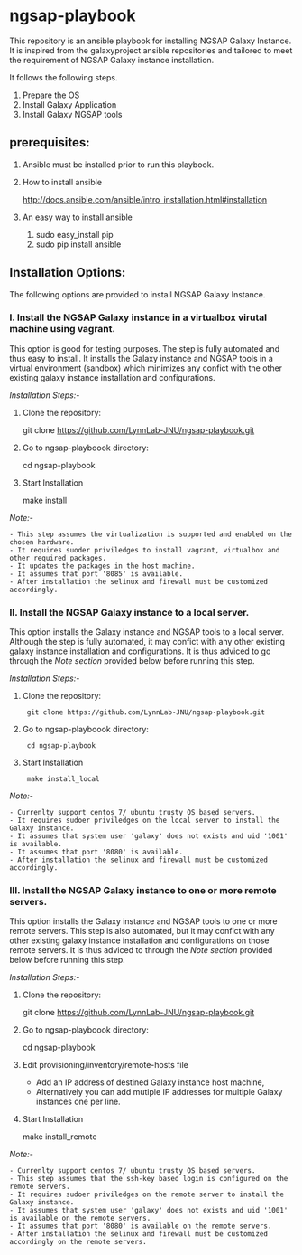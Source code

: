 # ngsap-playbook
This repository is an ansible playbook for installing NGSAP Galaxy Instance. It is inspired from the galaxyproject ansible repositories and tailored to meet the requirement of NGSAP Galaxy instance installation.


It follows the following steps.

1. Prepare the OS
2. Install Galaxy Application
3. Install Galaxy NGSAP tools


## prerequisites:

1. Ansible must be installed prior to run this playbook.

2. How to install ansible
	
	http://docs.ansible.com/ansible/intro_installation.html#installation 

3. An easy way to install ansible
	1. sudo easy_install pip
	2. sudo pip install ansible 


## Installation Options:

The following options are provided to install NGSAP Galaxy Instance.  

### I. Install the NGSAP Galaxy instance in a virtualbox virutal machine using vagrant.

This option is good for testing purposes. The step is fully automated and thus easy to install. 
It installs the Galaxy instance and NGSAP tools in a virtual environment (sandbox) which minimizes 
any confict with the other existing galaxy instance installation and configurations.  


*Installation Steps:-*


1. Clone the repository:  

	git clone https://github.com/LynnLab-JNU/ngsap-playbook.git 

2. Go to ngsap-playboook directory:

	cd ngsap-playbook

3. Start Installation

	make install



*Note:-*

    - This step assumes the virtualization is supported and enabled on the chosen hardware.
    - It requires suoder priviledges to install vagrant, virtualbox and other required packages.
    - It updates the packages in the host machine.
    - It assumes that port '8085' is available.
    - After installation the selinux and firewall must be customized accordingly.
     

### II. Install the NGSAP Galaxy instance to a local server.

This option installs the Galaxy instance and NGSAP tools to a local server. Although the step is fully automated, 
it may confict with any other existing galaxy instance installation and configurations. It is thus adviced to go 
through the *Note section* provided below before running this step.
 

*Installation Steps:-*


1. Clone the repository: 

        git clone https://github.com/LynnLab-JNU/ngsap-playbook.git

2. Go to ngsap-playboook directory:

        cd ngsap-playbook

3. Start Installation

        make install_local



*Note:-*

    - Currenlty support centos 7/ ubuntu trusty OS based servers.
    - It requires sudoer priviledges on the local server to install the Galaxy instance.
    - It assumes that system user 'galaxy' does not exists and uid '1001' is available.
    - It assumes that port '8080' is available.
    - After installation the selinux and firewall must be customized accordingly.



### III. Install the NGSAP Galaxy instance to one or more remote servers.

This option installs the Galaxy instance and NGSAP tools to one or more remote servers. This step is also automated,
but it may confict with any other existing galaxy instance installation and configurations on those remote servers.
It is thus adviced to through the *Note section* provided below before running this step.


*Installation Steps:-*
	
	
1. Clone the repository: 

	git clone https://github.com/LynnLab-JNU/ngsap-playbook.git 

2. Go to ngsap-playboook directory:

	cd ngsap-playbook

3. Edit provisioning/inventory/remote-hosts file 

	- Add an IP address of destined Galaxy instance host machine,
	- Alternatively you can add mutiple IP addresses for multiple Galaxy instances one per line.


4. Start Installation

	make install_remote



*Note:-*
	
    - Currenlty support centos 7/ ubuntu trusty OS based servers.
    - This step assumes that the ssh-key based login is configured on the remote servers.
    - It requires sudoer priviledges on the remote server to install the Galaxy instance. 
    - It assumes that system user 'galaxy' does not exists and uid '1001' is available on the remote servers.
    - It assumes that port '8080' is available on the remote servers.
    - After installation the selinux and firewall must be customized accordingly on the remote servers.

